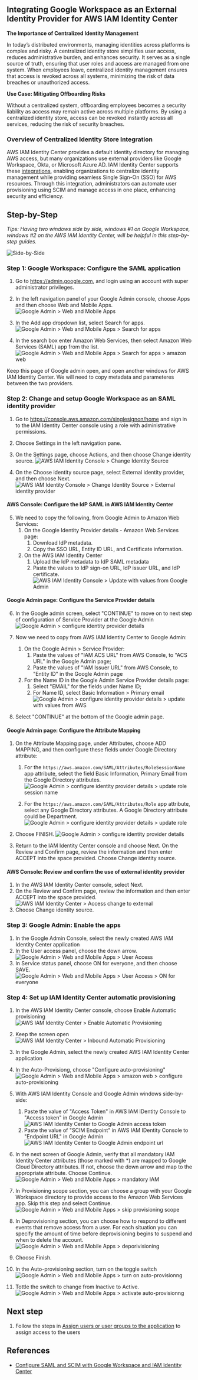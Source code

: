 ## Integrating Google Workspace as an External Identity Provider for AWS IAM Identity Center

**The Importance of Centralized Identity Management**

In today’s distributed environments, managing identities across platforms is complex and risky. A centralized identity store simplifies user access, reduces administrative burden, and enhances security. It serves as a single source of truth, ensuring that user roles and access are managed from one system. When employees leave, centralized identity management ensures that access is revoked across all systems, minimizing the risk of data breaches or unauthorized access.

**Use Case: Mitigating Offboarding Risks**

Without a centralized system, offboarding employees becomes a security liability as access may remain active across multiple platforms. By using a centralized identity store, access can be revoked instantly across all services, reducing the risk of security breaches.

### Overview of Centralized Identity Store Integration

AWS IAM Identity Center provides a default identity directory for managing AWS access, but many organizations use external providers like Google Workspace, Okta, or Microsoft Azure AD. IAM Identity Center supports these [integrations](https://docs.aws.amazon.com/singlesignon/latest/userguide/tutorials.html), enabling organizations to centralize identity management while providing seamless Single Sign-On (SSO) for AWS resources. Through this integration, administrators can automate user provisioning using SCIM and manage access in one place, enhancing security and efficiency.

## Step-by-Step

_Tips: Having two windows side by side, windows #1 on Google Workspace, windows #2 on the AWS IAM Identity Center, will be helpful in this step-by-step guides._

![Side-by-Side](/assets/images/2024-10-23-AWS-IIC-Google-Workspace/Google_Admin_-_AWS_-_side-by-side.png)

### Step 1: Google Workspace: Configure the SAML application

1. Go to https://admin.google.com, and login using an account with super administrator privileges.

2. In the left navigation panel of your Google Admin console, choose Apps and then choose Web and Mobile Apps. ![Google Admin > Web and Mobile Apps](/assets/images/2024-10-23-AWS-IIC-Google-Workspace/Google-admin-apps-mobile.png)

3. In the Add app dropdown list, select Search for apps.
![Google Admin > Web and Mobile Apps > Search for apps](/assets/images/2024-10-23-AWS-IIC-Google-Workspace/Google_admin_search_for_apps.png)


4. In the search box enter Amazon Web Services, then select Amazon Web Services (SAML) app from the list.
![Google Admin > Web and Mobile Apps > Search for apps > amazon web](/assets/images/2024-10-23-AWS-IIC-Google-Workspace/Google_Admin_Amazon_Web.png)

Keep this page of Google admin open, and open another windows for AWS IAM Identity Center. We will need to copy metadata and parameteres between the two providers.

### Step 2: Change and setup Google Workspace as an SAML identity provider

1. Go to https://console.aws.amazon.com/singlesignon/home and sign in to the IAM Identity Center console using a role with administrative permissions.

2. Choose Settings in the left navigation pane.

3. On the Settings page, choose Actions, and then choose Change identity source. ![AWS IAM Identity Console > Change Identity Source](/assets/images/2024-10-23-AWS-IIC-Google-Workspace/AWS_IIC_Change_Identity_source.png)

3. On the Choose identity source page, select External identity provider, and then choose Next. ![AWS IAM Identity Console > Change Identity Source > External identity provider](/assets/images/2024-10-23-AWS-IIC-Google-Workspace/AWS_IIC_Change_Identity_Source_to_External_IdentityProvider.png)

#### AWS Console: Configure the IdP SAML in AWS IAM Identity Center
5. We need to copy the following, from Google Admin to Amazon Web Services:
   1.  On the Google Identity Provider details - Amazon Web Services page:
       1. Download IdP metadata.
       2. Copy the SSO URL, Entity ID URL, and Certificate information.
   6. On the AWS IAM Identity Center
       1. Upload the IdP metadata to IdP SAML metadata
       2. Paste the values to IdP sign-on URL, IdP issuer URL, and IdP certificate.
![AWS IAM Identity Console > Update with values from Google Admin](/assets/images/2024-10-23-AWS-IIC-Google-Workspace/Google_Admin_-_AWS_-_side-by-side-arrows.png)

#### Google Admin page: Configure the Service Provider details

6. In the Google admin screen, select "CONTINUE" to move on to next step of configuration of Service Provider at the Google Admin ![Google Admin > configure identity provider details](/assets/images/2024-10-23-AWS-IIC-Google-Workspace/Google_Admin_continue_adding_Amazon_Web_Services.png)

7. Now we need to copy from AWS IAM Identity Center to Google Admin:
   1.  On the Google Admin > Service Provider:
       1. Paste the values of "IAM ACS URL" from AWS Console, to "ACS URL" in the Google Admin page;
       1. Paste the values of "IAM Issuer URL" from AWS Console, to "Entity ID" in the Google Admin page
    2. For the Name ID in the Google Admin Service Provider details page:
       1. Select "EMAIL" for the fields under Name ID;
       2. For Name ID, select Basic Information > Primary email
![Google Admin > configure identity provider details > update with values from AWS](/assets/images/2024-10-23-AWS-IIC-Google-Workspace/AWS_IIC_to_Google_Admin_next_step.png)

8. Select "CONTINUE" at the bottom of the Google admin page.

#### Google Admin page: Configure the Attribute Mapping

1. On the Attribute Mapping page, under Attributes, choose ADD MAPPING, and then configure these fields under Google Directory attribute:

   1. For the `https://aws.amazon.com/SAML/Attributes/RoleSessionName` app attribute, select the field Basic Information, Primary Email from the Google Directory attributes. ![Google Admin > configure identity provider details > update role session name](/assets/images/2024-10-23-AWS-IIC-Google-Workspace/Google_Admin_Attributes_Primary_Email.png)

   1. For the `https://aws.amazon.com/SAML/Attributes/Role` app attribute, select any Google Directory attributes. A Google Directory attribute could be Department. ![Google Admin > configure identity provider details > update role](/assets/images/2024-10-23-AWS-IIC-Google-Workspace/Google_Admin_Attributes_Primary_Department.png)

2. Choose FINISH. ![Google Admin > configure identity provider details](/assets/images/2024-10-23-AWS-IIC-Google-Workspace/Google_Admin_Attributes_next.png)

3. Return to the IAM Identity Center console and choose Next. On the Review and Confirm page, review the information and then enter ACCEPT into the space provided. Choose Change identity source.

#### AWS Console: Review and confirm the use of external identity provider

1. In the AWS IAM Identity Center console, select Next. 
2. On the Review and Confirm page, review the information and then enter ACCEPT into the space provided. ![AWS IAM Identity Center > Access change to external](/assets/images/2024-10-23-AWS-IIC-Google-Workspace/AWS_IIC_accept.png)
3. Choose Change identity source.

### Step 3: Google Admin: Enable the apps

1. In the Google Admin Console, select the newly created AWS IAM Identity Center application
2. In the User access panel, choose the down arrow.
![Google Admin > Web and Mobile Apps > User Access](/assets/images/2024-10-23-AWS-IIC-Google-Workspace/google_admin_user_acces_down_arrow.png)
3. In Service status panel, choose ON for everyone, and then choose SAVE. ![Google Admin > Web and Mobile Apps > User Access > ON for everyone](/assets/images/2024-10-23-AWS-IIC-Google-Workspace/Google_Admin_service_status_enable_app_for_everyone.png)


### Step 4: Set up IAM Identity Center automatic provisioning

1. In the AWS IAM Identity Center console, choose Enable Automatic provisioning ![AWS IAM Identity Center > Enable Automatic Provisioning](/assets/images/2024-10-23-AWS-IIC-Google-Workspace/AWS_IIC_enable_automatic_provisioning_button.png)
2. Keep the screen open ![AWS IAM Identity Center > Inbound Automatic Provisioning](/assets/images/2024-10-23-AWS-IIC-Google-Workspace/AWS_IIC_automatic_provisioning_screen.png)

3. In the Google Admin, select the newly created AWS IAM Identity Center application
4. In the Auto-Provisiong, choose "Configure auto-provisioning" ![Google Admin > Web and Mobile Apps > amazon web > configure auto-provisioning](/assets/images/2024-10-23-AWS-IIC-Google-Workspace/Google_Admin_auto_provisioning.png)

5. With AWS IAM Identity Console and Google Admin windows side-by-side:
   1. Paste the value of "Access Token" in AWS IAM IDentity Console to "Access token" in Google Admin ![AWS IAM Identity Center to Google Admin access token](/assets/images/2024-10-23-AWS-IIC-Google-Workspace/AWS_IIC_to_Google_Admin-automatic_provisioning_token.png)
   1. Paste the value of "SCIM Endpoint" in AWS IAM IDentity Console to "Endpoint URL" in Google Admin ![AWS IAM Identity Center to Google Admin endpoint url](/assets/images/2024-10-23-AWS-IIC-Google-Workspace/AWS_IIC_to_Google_Admin-automatic_provisioning_endpoint.png)

6. In the next screen of Google Admin, verify that all mandatory IAM Identity Center attributes (those marked with *) are mapped to Google Cloud Directory attributes. If not, choose the down arrow and map to the appropriate attribute. Choose Continue. ![Google Admin > Web and Mobile Apps > mandatory IAM](/assets/images/2024-10-23-AWS-IIC-Google-Workspace/Google_Admin_autoprovisioning_attributes_mapping.png)

7. In Provisioning scope section, you can choose a group with your Google Workspace directory to provide access to the Amazon Web Services app. Skip this step and select Continue. ![Google Admin > Web and Mobile Apps > skip provisioning scope](/assets/images/2024-10-23-AWS-IIC-Google-Workspace/Google_Admin_autoprovisioning_group.png)

8. In Deprovisioning section, you can choose how to respond to different events that remove access from a user. For each situation you can specify the amount of time before deprovisioning begins to suspend and when to delete the account. ![Google Admin > Web and Mobile Apps > deporivisioning](/assets/images/2024-10-23-AWS-IIC-Google-Workspace/Google_Admin_autoprovisioning-deprovisioning.png)

9. Choose Finish. 

10. In the Auto-provisioning section, turn on the toggle switch ![Google Admin > Web and Mobile Apps > turn on auto-provisionng](/assets/images/2024-10-23-AWS-IIC-Google-Workspace/Google_Admin_autoprovisioning-turn_on.png)

11. Tottle the switch to change from Inactive to Active. ![Google Admin > Web and Mobile Apps > activate auto-provisionng](/assets/images/2024-10-23-AWS-IIC-Google-Workspace/Google_Admin_activate_auto-provisioning.png)


## Next step

1. Follow the steps in [Assign users or user groups to the application](https://kangks.github.io/2024/10/03/AWS-IAM-Identity-Center.html#step-5-assign-users-or-user-groups-to-the-application) to assign access to the users

## References
* [Configure SAML and SCIM with Google Workspace and IAM Identity Center](https://docs.aws.amazon.com/singlesignon/latest/userguide/gs-gwp.html)